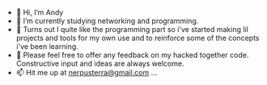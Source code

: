 - 👋 Hi, I’m Andy
- 🌱 I’m currently studying networking and programming.
- 👀 Turns out I quite like the programming part so i've started making lil projects and tools for my own use and to reinforce some of the concepts i've been learning.
- 💞️ Please feel free to offer any feedback on my hacked together code. Constructive input and ideas are always welcome.
- 📫 Hit me up at nerpusterra@gmail.com ...

<!---
volt-thrower/volt-thrower is a ✨ special ✨ repository because its `README.md` (this file) appears on your GitHub profile.
You can click the Preview link to take a look at your changes.
--->
